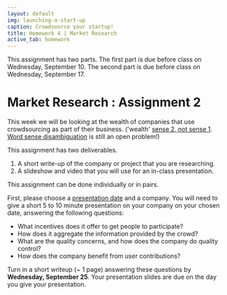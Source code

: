 ```yaml
---
layout: default
img: launching-a-start-up
caption: Crowdsource your startup!
title: Homework 4 | Market Research
active_tab: homework
---
```



<div class="alert alert-info">
  This assignment has two parts.  The first part is due before class on Wednesday, September 10.  The second part is due before class on Wednesday, September 17.
</div>


Market Research <span class="text-muted">: Assignment 2</span> 
=============================================================
This week we will be looking at the wealth of companies that use crowdsourcing as part of their business. ('wealth' [sense 2, not sense 1](http://wordnetweb.princeton.edu/perl/webwn?s=wealth&sub=Search+WordNet&o2=&o0=1&o8=1&o1=1&o7=&o5=&o9=&o6=&o3=&o4=&h=). [Word sense disambiguation](http://en.wikipedia.org/wiki/Word-sense_disambiguation) is still an open problem!)

This assignment has two deliverables.  
1. A short write-up of the company or project that you are researching.
2. A slideshow and video that you will use for an in-class presentation.

This assignment can be done individually or in pairs.

First, please choose a [presentation date](https://docs.google.com/spreadsheets/d/1kOcI7BJUQGeG3Pb3oZPRqfTt2JYwRnjnTqImex9qsSQ/edit?usp=sharing) and a company. You will need to give a short 5 to 10 minute presentation on your company on your chosen date, answering the following questions:

- What incentives does it offer to get people to participate?
- How does it aggregate the information provided by the crowd?
- What are the quality concerns, and how does the company do quality control?
- How does the company benefit from user contributions?

Turn in a short writeup (~ 1 page) answering these questions by <b>Wednesday, September 25</b>. Your presentation slides are due on the day you give your presentation.


